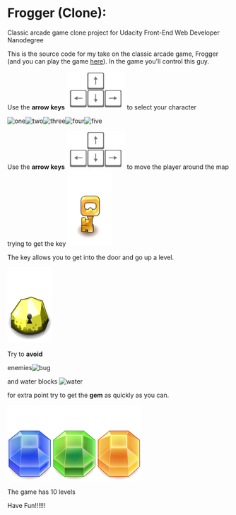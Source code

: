 # Frogger (Clone):

Classic arcade game clone project for Udacity Front-End Web Developer Nanodegree

This is the source code for my take on the classic arcade game, Frogger (and you can play the game [here](http://bahalps.github.io/frontend-nanodegree-arcade-game/)).  In the game you'll control this guy.  

Use the  **arrow keys** ![arrows](images/arrows.jpg)  to select your character 

![one](images/char-boy.png)![two](images/char-cat-girl.png)![three](images/char-horn-girl.png)![four](images/char-pink-girl.png)![five](images/char-princess-girl.png)

Use the **arrow keys** ![arrows](images/arrows.jpg) to move the player around the map trying to get the key ![key](images/key.png)

The key allows you to get into the door and go up a level.

![door](images/door.png)

Try to **avoid** 

enemies![bug](images/enemy-bug.png) 

and water blocks ![water](images/water-block.png)


for extra point try to get the **gem** as quickly as you can.

![gem1](images/gem-blue.png)![gem2](images/gem-green.png)![gem3](images/gem-orange.png) 


The game has 10 levels


Have Fun!!!!!!  

